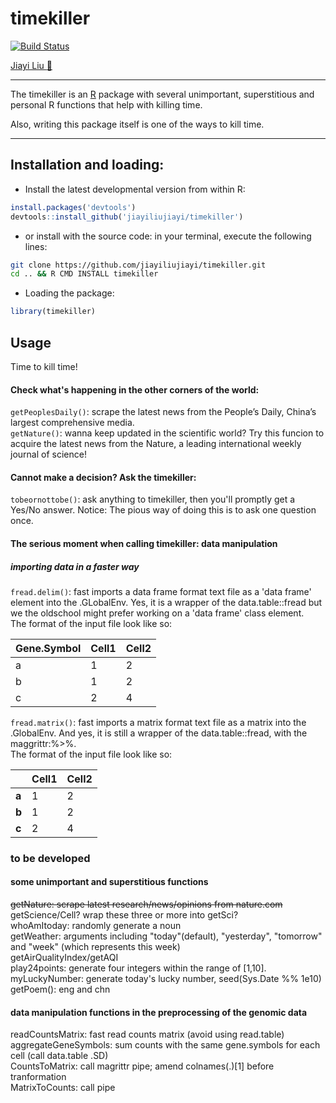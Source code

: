 # timekiller
[![Build Status](https://travis-ci.org/jiayiliujiayi/timekiller.svg?branch=master)](https://travis-ci.org/jiayiliujiayi/timekiller)
  
[Jiayi Liu :pig:](https://jiayiliu.me)
  
---
The timekiller is an [R](https://www.r-project.org) package with several unimportant, superstitious and personal R functions that help with killing time. 

Also, writing this package itself is one of the ways to kill time.  

---

Installation and loading:  
------------------------
-   Install the latest developmental version from within R:  
```r
install.packages('devtools')
devtools::install_github('jiayiliujiayi/timekiller')
```  
-   or install with the source code: in your terminal, execute the following lines:    
```bash
git clone https://github.com/jiayiliujiayi/timekiller.git 
cd .. && R CMD INSTALL timekiller
```
-   Loading the package:  
```r
library(timekiller)
```
Usage  
------------------------
Time to kill time!  
#### Check what's happening in the other corners of the world:  
`getPeoplesDaily()`:  scrape the latest news from the People’s Daily, China’s largest comprehensive media.  
`getNature()`: wanna keep updated in the scientific world? Try this funcion to acquire the latest news from the Nature, a leading international weekly journal of science!  
#### Cannot make a decision? Ask the timekiller:  
`tobeornottobe()`:  ask anything to timekiller, then you'll promptly get a Yes/No answer.  Notice: The pious way of doing this is to ask one question once.  
#### The serious moment when calling timekiller: __data manipulation__  
##### importing data in a faster way  
`fread.delim()`: fast imports a data frame format text file as a 'data frame' element into the .GLobalEnv.  Yes, it is a wrapper of the data.table::fread but we the oldschool might prefer working on a 'data frame' class element.  
The format of the input file look like so:  

| Gene.Symbol | Cell1 | Cell2 |
|-------------|-------|-------|
|a|1|2|
|b|1|2|
|c|2|4|

`fread.matrix()`: fast imports a matrix format text file as a matrix into the .GlobalEnv.  And yes, it is still a wrapper of the data.table::fread, with the maggrittr:%>%.  
The format of the input file look like so:  

|             | Cell1 | Cell2 |
|-------------|-------|-------|
|**a**|1|2|
|**b**|1|2|
|**c**|2|4|
  
  
  
### to be developed  
#### some unimportant and superstitious functions
~~getNature: scrape latest research/news/opinions from nature.com~~  
getScience/Cell? wrap these three or more into getSci?  
whoAmItoday: randomly generate a noun  
getWeather: arguments including "today"(default), "yesterday", "tomorrow" and "week" (which represents this week)  
getAirQualityIndex/getAQI  
play24points: generate four integers within the range of [1,10].  
myLuckyNumber: generate today's lucky number, seed(Sys.Date %% 1e10)  
getPoem(): eng and chn
#### data manipulation functions in the preprocessing of the genomic data  
readCountsMatrix: fast read counts matrix (avoid using read.table)  
aggregateGeneSymbols: sum counts with the same gene.symbols for each cell (call data.table .SD)  
CountsToMatrix: call magrittr pipe; amend colnames(.)[1] before tranformation  
MatrixToCounts: call pipe
